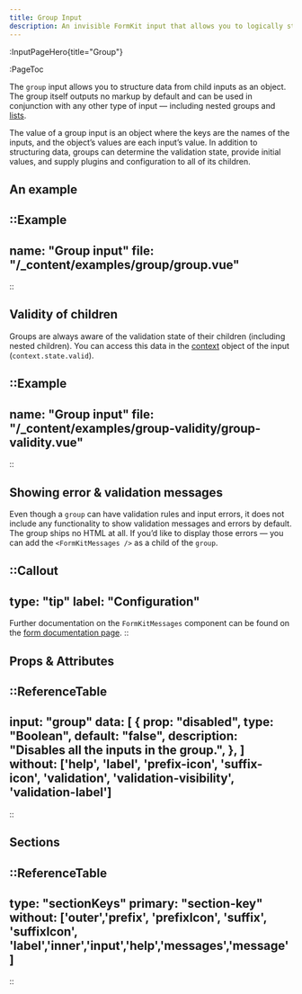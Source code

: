 ```yaml
---
title: Group Input
description: An invisible FormKit input that allows you to logically structure your form data as an object.
---
```


:InputPageHero{title="Group"}

:PageToc

The `group` input allows you to structure data from child inputs as an object. The group itself outputs no markup by default and can be used in conjunction with any other type of input — including nested groups and [lists](/inputs/list).

The value of a group input is an object where the keys are the names of the inputs, and the object’s values are each input’s value. In addition to structuring data, groups can determine the validation state, provide initial values, and supply plugins and configuration to all of its children.

## An example

::Example
---
name: "Group input"
file: "/_content/examples/group/group.vue"
---
::


## Validity of children

Groups are always aware of the validation state of their children (including nested children). You can access this data in the [context](/essentials/configuration) object of the input (`context.state.valid`).

::Example
---
name: "Group input"
file: "/_content/examples/group-validity/group-validity.vue"
---
::


## Showing error & validation messages

Even though a `group` can have validation rules and input errors, it does not include any functionality to show validation messages and errors by default. The group ships no HTML at all. If you’d like to display those errors — you can add the `<FormKitMessages />` as a child of the `group`.

::Callout
---
type: "tip"
label: "Configuration"
---
Further documentation on the <code>FormKitMessages</code> component can be found on the <a href="/inputs/forms#moving-validation-and-error-messages">form documentation page</a>.
::

## Props & Attributes

::ReferenceTable
---
input: "group" 
data: [
  {
    prop: "disabled",
    type: "Boolean",
    default: "false",
    description: "Disables all the inputs in the group.",
  },
]
without: ['help', 'label', 'prefix-icon', 'suffix-icon', 'validation', 'validation-visibility', 'validation-label']
---
::


## Sections

::ReferenceTable
---
type: "sectionKeys"
primary: "section-key"
without: ['outer','prefix', 'prefixIcon', 'suffix', 'suffixIcon', 'label','inner','input','help','messages','message']
---
::

